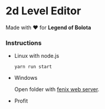# 2d Level Editor

Made with ❤️ for **Legend of Bolota**

### Instructions
- Linux with node.js

  `yarn run start`
- Windows

  Open folder with [fenix web server](http://fenixwebserver.com/).
- Profit